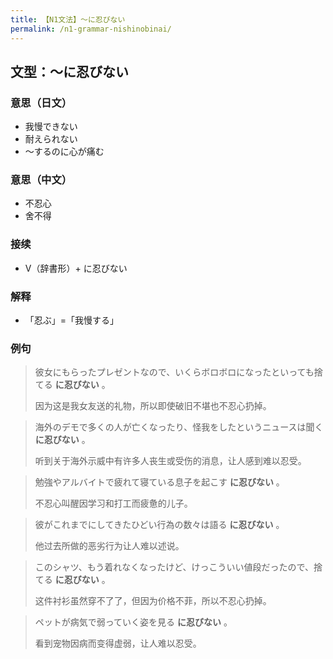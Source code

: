 ```yaml
---
title: 【N1文法】〜に忍びない
permalink: /n1-grammar-nishinobinai/
---
```


## 文型：〜に忍びない

### 意思（日文）

- 我慢できない
- 耐えられない
- 〜するのに心が痛む

### 意思（中文）

- 不忍心
- 舍不得

### 接续

- V（辞書形）+ に忍びない

### 解释

- 「忍ぶ」=「我慢する」

### 例句

> 彼女にもらったプレゼントなので、いくらボロボロになったといっても捨てる **に忍びない** 。
>
> 因为这是我女友送的礼物，所以即使破旧不堪也不忍心扔掉。

> 海外のデモで多くの人が亡くなったり、怪我をしたというニュースは聞く **に忍びない** 。
>
> 听到关于海外示威中有许多人丧生或受伤的消息，让人感到难以忍受。

> 勉強やアルバイトで疲れて寝ている息子を起こす **に忍びない** 。
>
> 不忍心叫醒因学习和打工而疲惫的儿子。

> 彼がこれまでにしてきたひどい行為の数々は語る **に忍びない** 。
>
> 他过去所做的恶劣行为让人难以述说。

> このシャツ、もう着れなくなったけど、けっこういい値段だったので、捨てる **に忍びない** 。
>
> 这件衬衫虽然穿不了了，但因为价格不菲，所以不忍心扔掉。

> ペットが病気で弱っていく姿を見る **に忍びない** 。
>
> 看到宠物因病而变得虚弱，让人难以忍受。
